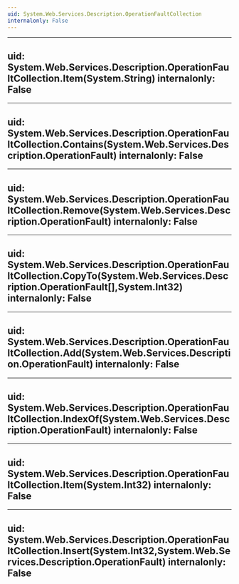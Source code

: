 ```yaml
---
uid: System.Web.Services.Description.OperationFaultCollection
internalonly: False
---
```


---
uid: System.Web.Services.Description.OperationFaultCollection.Item(System.String)
internalonly: False
---

---
uid: System.Web.Services.Description.OperationFaultCollection.Contains(System.Web.Services.Description.OperationFault)
internalonly: False
---

---
uid: System.Web.Services.Description.OperationFaultCollection.Remove(System.Web.Services.Description.OperationFault)
internalonly: False
---

---
uid: System.Web.Services.Description.OperationFaultCollection.CopyTo(System.Web.Services.Description.OperationFault[],System.Int32)
internalonly: False
---

---
uid: System.Web.Services.Description.OperationFaultCollection.Add(System.Web.Services.Description.OperationFault)
internalonly: False
---

---
uid: System.Web.Services.Description.OperationFaultCollection.IndexOf(System.Web.Services.Description.OperationFault)
internalonly: False
---

---
uid: System.Web.Services.Description.OperationFaultCollection.Item(System.Int32)
internalonly: False
---

---
uid: System.Web.Services.Description.OperationFaultCollection.Insert(System.Int32,System.Web.Services.Description.OperationFault)
internalonly: False
---
